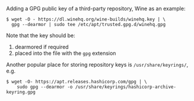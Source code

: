 Adding a GPG public key of a third-party repository, Wine as an example:
```shell
$ wget -O - https://dl.winehq.org/wine-builds/winehq.key | \
  gpg --dearmor | sudo tee /etc/apt/trusted.gpg.d/winehq.gpg
```
Note that the key should be:
1. dearmored if required
2. placed into the file with the `gpg` extension

Another popular place for storing repository keys is
`/usr/share/keyrings/`, e.g.
```shell
$ wget -O- https://apt.releases.hashicorp.com/gpg | \
    sudo gpg --dearmor -o /usr/share/keyrings/hashicorp-archive-keyring.gpg
```
